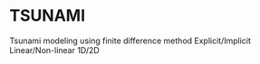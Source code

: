 # TSUNAMI
Tsunami modeling using finite difference method Explicit/Implicit Linear/Non-linear 1D/2D 

